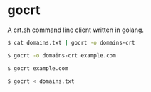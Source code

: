 # gocrt
A crt.sh command line client written in golang.

```bash
$ cat domains.txt | gocrt -o domains-crt 

$ gocrt -o domains-crt example.com

$ gocrt example.com

$ gocrt < domains.txt 
```
